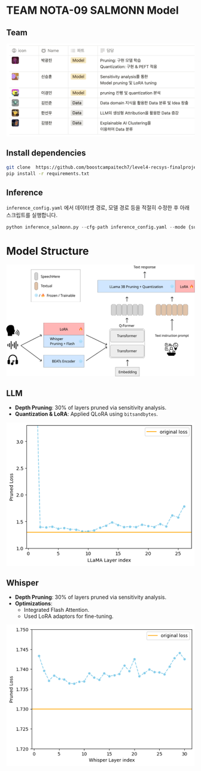 # TEAM NOTA-09 SALMONN Model

## Team

<img src="./img/Team_T8.png" alt="Team_T8" style="zoom:100%;" />

## Install dependencies
```bash
git clone  https://github.com/boostcampaitech7/level4-recsys-finalproject-hackathon-recsys-08-lv3
pip install -r requirements.txt
```

## Inference
`inference_config.yaml` 에서 데이터셋 경로, 모델 경로 등을 적절히 수정한 후 아래 스크립트를 실행합니다.
```python
python inference_salmonn.py --cfg-path inference_config.yaml --mode {submission_asr, submission_aac}
```

# Model Structure

![Model Structure](./img/structure.png)

## LLM
- **Depth Pruning**: 30% of layers pruned via sensitivity analysis.
- **Quantization & LoRA**: Applied QLoRA using `bitsandbytes`.

![Model Structure](./img/llama.png)

## Whisper
- **Depth Pruning**: 30% of layers pruned via sensitivity analysis.
- **Optimizations**:
  - Integrated Flash Attention.
  - Used LoRA adaptors for fine-tuning.

![Model Structure](./img/whisper.png)
